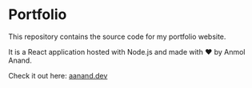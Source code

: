 # Portfolio

This repository contains the source code for my portfolio website.

It is a React application hosted with Node.js and made with ❤️ by Anmol Anand.

Check it out here: [aanand.dev](https://aanand.dev)
